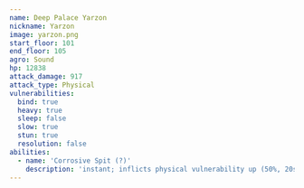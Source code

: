 ```yaml
---
name: Deep Palace Yarzon
nickname: Yarzon
image: yarzon.png
start_floor: 101
end_floor: 105
agro: Sound
hp: 12838
attack_damage: 917
attack_type: Physical
vulnerabilities:
  bind: true
  heavy: true
  sleep: false
  slow: true
  stun: true
  resolution: false
abilities:
  - name: 'Corrosive Spit (?)'
    description: 'instant; inflicts physical vulnerability up (50%, 20s)'
---
```

